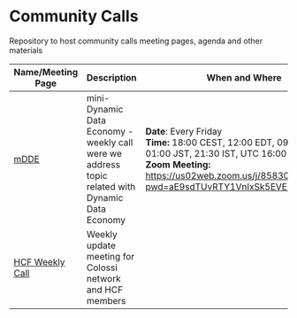 # Community Calls

Repository to host community calls meeting pages, agenda and other materials

Name/Meeting Page|Description|When and Where
-----------------|-----------|--------------
[mDDE](mDDE.md) | mini-Dynamic Data Economy - weekly call were we address topic related with Dynamic Data Economy | **Date**: Every Friday <br> **Time:** 18:00 CEST, 12:00 EDT, 09:00 PDT, 01:00 JST, 21:30 IST, UTC 16:00 <br/> **Zoom Meeting:** https://us02web.zoom.us/j/85830970493?pwd=aE9sdTUvRTY1VnIxSk5EVEM3VHlhdz09
[HCF Weekly Call](hcf-weekly.md) | Weekly update meeting for Colossi network and HCF members | 

